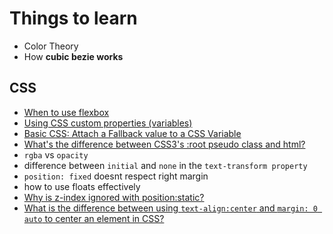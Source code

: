 # Things to learn
- Color Theory
- How **cubic bezie works**

## CSS
- [When to use flexbox](https://blog.logrocket.com/flexbox-vs-css-grid/)
- [Using CSS custom properties (variables)](https://developer.mozilla.org/en-US/docs/Web/CSS/Using_CSS_custom_properties)
- [Basic CSS: Attach a Fallback value to a CSS Variable](https://www.freecodecamp.org/learn/responsive-web-design/basic-css/attach-a-fallback-value-to-a-css-variable)
- [What's the difference between CSS3's :root pseudo class and html?](https://stackoverflow.com/questions/15899615/whats-the-difference-between-css3s-root-pseudo-class-and-html)
- `rgba` vs `opacity`
- difference between `initial` and `none` in the `text-transform property`
- `position: fixed` doesnt respect right margin
- how to use floats effectively
- [Why is z-index ignored with position:static?](https://stackoverflow.com/questions/8486475/why-is-z-index-ignored-with-positionstatic)
- [What is the difference between using `text-align:center` and `margin: 0 auto` to center an element in CSS?](https://stackoverflow.com/questions/2392563/what-is-the-difference-between-using-text-aligncenter-and-margin-0-auto-to)


